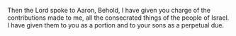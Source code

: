 Then the Lord spoke to Aaron, Behold, I have given you charge of the contributions made to me, all the consecrated things of the people of Israel. I have given them to you as a portion and to your sons as a perpetual due.
